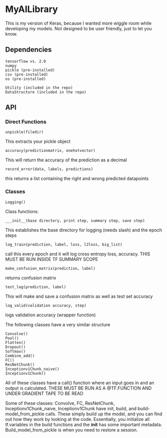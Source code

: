 # MyAILibrary
 
This is my version of Keras, because I wanted more wiggle room while developing my models. Not designed to be user friendly, just to let you know. 

## Dependencies
```
tensorflow vs. 2.0
numpy
pickle (pre-installed)
csv (pre-installed)
os (pre-installed)

Utility (included in the repo)
DataStructure (included in the repo)
```

## API

### Direct Functions

```
unpickle(filedir)
```
This extracts your pickle object


```
accuracy(predictionmatrix, onehotvector)
```
This will return the accuracy of the prediction as a decimal

```
record_error(data, labels, predictions)
```
this returns a list containing the right and wrong predicted datapoints


### Classes
```
Logging()
```
Class functions:

```
___init__(base directory, print step, summary step, save step)
```
This establishes the base directory for logging (needs slash) and the epoch steps

```
log_train(prediction, label, loss, l2loss, big_list)
```
call this every epoch and it will log cross entropy loss, accuracy. THIS MUST BE RUN INSIDE TF SUMMARY SCOPE

```
make_confusion_matrix(prediction, label)
```
returns confusion matrix

```
test_log(prediction, label)
```
This will make and save a confusion matrix as well as test set accuracy


```
log_valid(validation accuracy, step)
```
logs validation accuracy (wrapper function)


The following classes have a very similar structure
```
Convolve()
Pool()
Flatten()
Dropout()
Softmax()
Combine_add()
FC()
ResNetChunk()
Inceptionv1Chunk_naive()
Inceptionv1Chunk()
```

All of these classes have a call() function where an input goes in and an output is calculated. THESE MUST BE RUN AS A @TF.FUNCTION AND UNDER GRADIENT TAPE TO BE READ

Some of these classes: Convolve, FC, ResNetChunk, Inceptionv1Chunk_naive, Inceptionv1Chunk have init, build, and build-model_from_pickle calls. These simply build up the model, and you can find out how they work by looking at the code. Essentially, you initialize all tf.variables in the build functions and the __init__ has some important metadata. Build_model_from_pickle is when you need to restore a session. 
